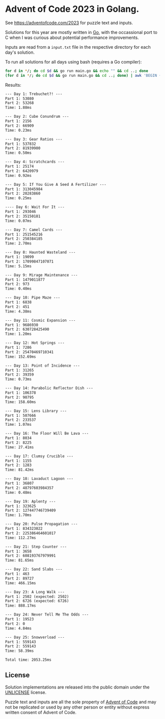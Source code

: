# Advent of Code 2023 in Golang.

See https://adventofcode.com/2023 for puzzle text and inputs.

Solutions for this year are mostly written in [Go](https://go.dev/), with the occassional port to C when I was curious about potential performance improvements.

Inputs are read from a `input.txt` file in the respective directory for each day's solution.

To run all solutions for all days using bash (requires a Go compiler):

```bash
for d in */; do cd $d && go run main.go && echo "" && cd ..; done
(for d in */; do cd $d && go run main.go && cd ..; done) | awk 'BEGIN {sum=0.0} NR%4==0 { gsub(/ms$/,"", $2); sum += $2; } END { printf "Total time: %.2fms\n", sum }'
```

Results:

```txt
--- Day 1: Trebuchet?! ---
Part 1: 53080
Part 2: 53268
Time: 1.88ms

--- Day 2: Cube Conundrum ---
Part 1: 2156
Part 2: 66909
Time: 0.23ms

--- Day 3: Gear Ratios ---
Part 1: 537832
Part 2: 81939900
Time: 0.50ms

--- Day 4: Scratchcards ---
Part 1: 25174
Part 2: 6420979
Time: 0.92ms

--- Day 5: If You Give A Seed A Fertilizer ---
Part 1: 313045984
Part 2: 20283860
Time: 0.25ms

---- Day 6: Wait For It ---
Part 1: 293046
Part 2: 35150181
Time: 0.07ms

--- Day 7: Camel Cards ---
Part 1: 251545216
Part 2: 250384185
Time: 2.70ms

--- Day 8: Haunted Wasteland ---
Part 1: 19099
Part 2: 17099847107071
Time: 5.15ms

--- Day 9: Mirage Maintenance ---
Part 1: 1479011877
Part 2: 973
Time: 0.40ms

--- Day 10: Pipe Maze ---
Part 1: 6838
Part 2: 451
Time: 4.38ms

--- Day 11: Cosmic Expansion ---
Part 1: 9686930
Part 2: 630728425490
Time: 1.20ms

--- Day 12: Hot Springs ---
Part 1: 7286
Part 2: 25470469710341
Time: 152.69ms

--- Day 13: Point of Incidence ---
Part 1: 31265
Part 2: 39359
Time: 0.73ms

--- Day 14: Parabolic Reflector Dish ---
Part 1: 106378
Part 2: 90795
Time: 158.60ms

--- Day 15: Lens Library ---
Part 1: 507666
Part 2: 233537
Time: 1.07ms

--- Day 16: The Floor Will Be Lava ---
Part 1: 8034
Part 2: 8225
Time: 27.41ms

--- Day 17: Clumsy Crucible ---
Part 1: 1155
Part 2: 1283
Time: 81.42ms

--- Day 18: Lavaduct Lagoon ---
Part 1: 36807
Part 2: 48797603984357
Time: 0.48ms

--- Day 19: Aplenty ---
Part 1: 323625
Part 2: 127447746739409
Time: 1.70ms

--- Day 20: Pulse Propagation ---
Part 1: 834323022
Part 2: 225386464601017
Time: 112.27ms

--- Day 21: Step Counter ---
Part 1: 3658
Part 2: 608193767979991
Time: 81.65ms

--- Day 22: Sand Slabs ---
Part 1: 463
Part 2: 89727
Time: 466.15ms

--- Day 23: A Long Walk ---
Part 1: 2502 (expected: 2502)
Part 2: 6726 (expected: 6726)
Time: 888.17ms

--- Day 24: Never Tell Me The Odds ---
Part 1: 19523
Part 2: 0
Time: 4.84ms

--- Day 25: Snowverload ---
Part 1: 559143
Part 2: 559143
Time: 58.39ms

Total time: 2053.25ms
```

## License

Solution implementations are released into the public domain under the [UNLICENSE](/UNLICENSE) license.

Puzzle text and inputs are all the sole property of [Advent of Code](https://adventofcode.com/) and may not be replicated or used by any other person or entity without express written consent of Advent of Code.
